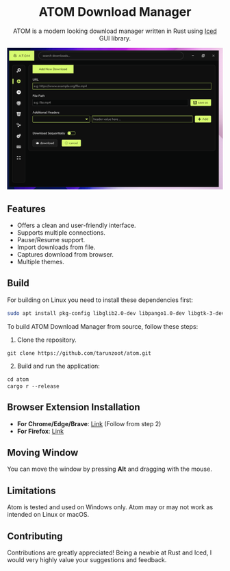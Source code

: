 <div style="text-align: center">

# ATOM Download Manager

ATOM is a modern looking download manager written in Rust using [Iced](https://github.com/iced-rs/iced) GUI library.

<!-- ![Atom Download Manager Logo]() -->

<img src="./resources/atom.gif"/>

</div>

## Features

-   Offers a clean and user-friendly interface.
-   Supports multiple connections.
-   Pause/Resume support.
-   Import downloads from file.
-   Captures download from browser.
-   Multiple themes.

<!-- ## Download -->
<!-- Prebuilt binaries for macOS and Windows can be downloaded from [GitHub Releases](https://github.com/yourusername/atom-download-manager). -->

## Build

For building on Linux you need to install these dependencies first:

```bash
sudo apt install pkg-config libglib2.0-dev libpango1.0-dev libgtk-3-dev libssl-dev libxdo-dev
```

To build ATOM Download Manager from source, follow these steps:

1. Clone the repository.

```
git clone https://github.com/tarunzoot/atom.git
```

2. Build and run the application:

```
cd atom
cargo r --release
```

## Browser Extension Installation

-   **For Chrome/Edge/Brave**: [Link](https://support.google.com/chrome/a/answer/2714278?hl=en) (Follow from step 2)
-   **For Firefox**: [Link](https://developer.mozilla.org/en-US/docs/Mozilla/Add-ons/WebExtensions/Your_first_WebExtension#installing)

## Moving Window

You can move the window by pressing **Alt** and dragging with the mouse.

## Limitations

Atom is tested and used on Windows only. Atom may or may not work as intended on Linux or macOS.

## Contributing

Contributions are greatly appreciated! Being a newbie at Rust and Iced, I would very highly value your suggestions and feedback.

<!-- Happy downloading with ATOM Download Manager!
7f5da1e901cfffc26e57bbb987329be0d72fa39f6dadd9a44f985cd05e26da133eef3f8653f3df178c2cbb954a9e5a77d0a17756ac88f62cfcc660b184ca10ea
-->
